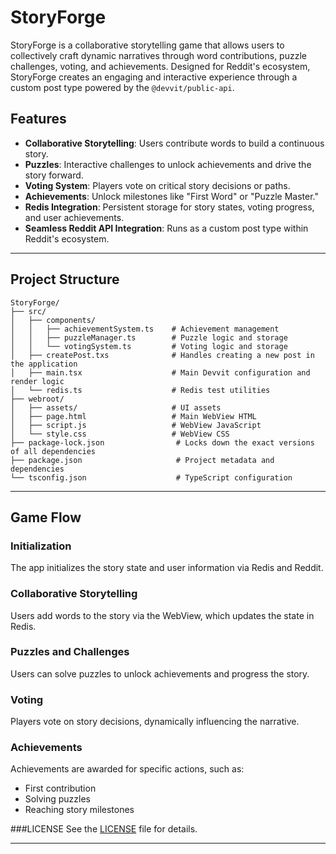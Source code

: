 # StoryForge

StoryForge is a collaborative storytelling game that allows users to collectively craft dynamic narratives through word contributions, puzzle challenges, voting, and achievements. Designed for Reddit's ecosystem, StoryForge creates an engaging and interactive experience through a custom post type powered by the `@devvit/public-api`.

## Features

- **Collaborative Storytelling**: Users contribute words to build a continuous story.
- **Puzzles**: Interactive challenges to unlock achievements and drive the story forward.
- **Voting System**: Players vote on critical story decisions or paths.
- **Achievements**: Unlock milestones like "First Word" or "Puzzle Master."
- **Redis Integration**: Persistent storage for story states, voting progress, and user achievements.
- **Seamless Reddit API Integration**: Runs as a custom post type within Reddit's ecosystem.

---

## Project Structure

```plaintext
StoryForge/
├── src/
│   ├── components/
│   │   ├── achievementSystem.ts    # Achievement management
│   │   ├── puzzleManager.ts        # Puzzle logic and storage
│   │   └── votingSystem.ts         # Voting logic and storage
│   ├── createPost.txs              # Handles creating a new post in the application
│   ├── main.tsx                    # Main Devvit configuration and render logic
│   └── redis.ts                    # Redis test utilities
├── webroot/
│   ├── assets/                     # UI assets
│   ├── page.html                   # Main WebView HTML
│   ├── script.js                   # WebView JavaScript
│   └── style.css                   # WebView CSS
├── package-lock.json                # Locks down the exact versions of all dependencies
├── package.json                     # Project metadata and dependencies
└── tsconfig.json                    # TypeScript configuration
```

---

## Game Flow

### Initialization
The app initializes the story state and user information via Redis and Reddit.

### Collaborative Storytelling
Users add words to the story via the WebView, which updates the state in Redis.

### Puzzles and Challenges
Users can solve puzzles to unlock achievements and progress the story.

### Voting
Players vote on story decisions, dynamically influencing the narrative.

### Achievements
Achievements are awarded for specific actions, such as:
- First contribution
- Solving puzzles
- Reaching story milestones

###LICENSE 
See the [LICENSE](LICENSE) file for details.

---
